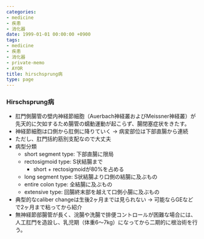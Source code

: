 ```yaml
---
categories:
- medicine
- 疾患
- 消化器
date: 1999-01-01 00:00:00 +0900
tags:
- medicine
- 疾患
- 消化器
- private-memo
- AYOR
title: hirschsprung病
type: page
---
```


### Hirschsprung病

- 肛門側腸管の壁内神経節細胞（Auerbach神経叢およびMeissner神経叢）が先天的に欠如するため腸管の蠕動運動が起こらず、腸閉塞症状をきたす。
- 神経節細胞は口側から肛側に降りていく -\> 病変部位は下部直腸から連続
- ただし、肛門括約筋別支配なので大丈夫
- 病型分類
  - short segment type: 下部直腸に限局
  - rectosigmoid type: S状結腸まで
    - short + rectosigmoidが80%を占める
  - long segment type: S状結腸より口側の結腸に及ぶもの
  - entire colon type: 全結腸に及ぶもの
  - extensive type: 回腸終末部を越えて口側小腸に及ぶもの
- 典型的なcaliber changeは生後2ヶ月までは見られない -\>
    可能ならGEなどで2ヶ月まで粘ってから紹介
- 無神経節部腸管が長く、浣腸や洗腸で排便コントロールが困難な場合には、人工肛門を造設し、乳児期（体重6～7kg）になってから二期的に根治術を行う。
